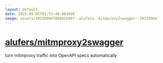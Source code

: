 ```yaml
---
layout: default
date: 2025-09-05T01:53:40.003490
image: assets/20250904T000026907--alufers--mitmproxy2swagger--20250904T000702105--cropped.png
---
```


# [alufers/mitmproxy2swagger](https://github.com/alufers/mitmproxy2swagger)

turn mitmproxy traffic into OpenAPI specs automatically
